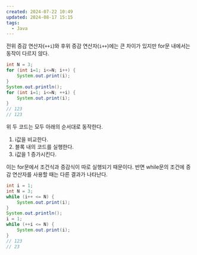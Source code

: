 ```yaml
---
created: 2024-07-22 10:49
updated: 2024-08-17 15:15
tags:
  - Java
---
```

전위 증감 연산자(`++i`)와 후위 증감 연산자(`i++`)에는 큰 차이가 있지만 for문 내에서는 동작이 다르지 않다.
```java
int N = 3;
for (int i=1; i<=N; i++) {
	System.out.print(i);
}
System.out.println();
for (int i=1; i<=N; ++i) {
	System.out.print(i);
}
// 123
// 123
```
위 두 코드는 모두 아래의 순서대로 동작한다.
1. i값을 비교한다.
2. 블록 내의 코드를 실행한다.
3. i값을 1 증가시킨다.

이는 for문에서 조건식과 증감식이 따로 실행되기 때문이다.
반면 while문의 조건에 증감 연산자를 사용할 때는 다른 결과가 나타난다.
```java
int i = 1;  
int N = 3;  
while (i++ <= N) {  
    System.out.print(i);  
}  
System.out.println();  
i = 1;  
while (++i <= N) {  
    System.out.print(i);  
}
// 123
// 23
```